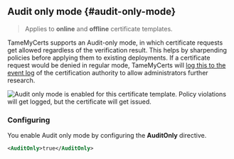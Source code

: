 ## Audit only mode {#audit-only-mode}

> Applies to **online** and **offline** certificate templates.

TameMyCerts supports an Audit-only mode, in which certificate requests get allowed regardless of the verification result. This helps by sharpending policies before applying them to existing deployments. If a certificate request would be denied in regular mode, TameMyCerts will [log this to the event log](#logs) of the certification authority to allow administrators further research.

![Audit only mode is enabled for this certificate template. Policy violations will get logged, but the certificate will get issued.](resources/audit-only-mode.png)

### Configuring

You enable Audit only mode by configuring the **AuditOnly** directive.

```xml
<AuditOnly>true</AuditOnly>
```
